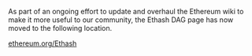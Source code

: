 As part of an ongoing effort to update and overhaul the Ethereum wiki to make it more useful to our community, the Ethash DAG page has now moved to the following location.

[ethereum.org/Ethash](https://ethereum.org/en/developers/docs/consensus-mechanisms/pow/mining-algorithms/ethash)
